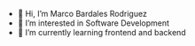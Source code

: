 - 👋 Hi, I’m Marco Bardales Rodriguez
- 👀 I’m interested in Software Development
- 🌱 I’m currently learning frontend and backend

<!---
MarcoBardalesRodriguez/MarcoBardalesRodriguez is a ✨ special ✨ repository because its `README.md` (this file) appears on your GitHub profile.
You can click the Preview link to take a look at your changes.
--->
